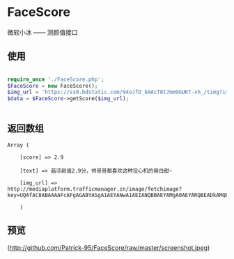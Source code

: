 # FaceScore
微软小冰 —— 测颜值接口

## 使用
```php 
  
require_once './FaceScore.php';
$FaceScore = new FaceScore();
$img_url = 'https://ss0.bdstatic.com/94oJfD_bAAcT8t7mm9GUKT-xh_/timg?image&quality=100&size=b4000_4000&sec=1475252554&di=0a83b9e5c333c2651c0148af86364dc4&src=http://pic.xoyo.com/cms/rt/2011/06/03/01/4.jpg';
$data = $FaceScore->getScore($img_url);
  
```

## 返回数组
	Array ( 

		[score] => 2.9 

		[text] => 菇凉颜值2.9分，帅哥哥都喜欢这种没心机的萌白甜~ 

		[img_url] => http://mediaplatform.trafficmanager.cn/image/fetchimage?key=UQAfAC8ABAAAAFcAFgAGABYASgA1AEYANwA1AEIANQBBAEYAMgA0AEYARQBEADkAMQBGADcANgAxADkANgA4AEIAMAAxADMAQgA1ADkAMwA5AEUA 

		)

## 预览
(http://github.com/Patrick-95/FaceScore/raw/master/screenshot.jpeg)

